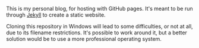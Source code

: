 This is my personal blog, for hosting with GitHub pages. It's meant to
be run through [Jekyll](https://github.com/mojombo/jekyll) to create a
static website.

Cloning this repository in Windows will lead to some difficulties, or
not at all, due to its filename restrictions. It's possible to work
around it, but a better solution would be to use a more professional
operating system.
